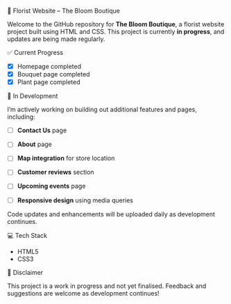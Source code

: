 🌸 Florist Website – The Bloom Boutique

Welcome to the GitHub repository for **The Bloom Boutique**, a florist website project built using HTML and CSS. This project is currently **in progress**, and updates are being made regularly.

✅ Current Progress

- [x] Homepage completed
- [x] Bouquet page completed
- [x] Plant page completed

🔧 In Development

I’m actively working on building out additional features and pages, including:

- [ ] **Contact Us** page
- [ ] **About** page
- [ ] **Map integration** for store location
- [ ] **Customer reviews** section
- [ ] **Upcoming events** page
- [ ] **Responsive design** using media queries


Code updates and enhancements will be uploaded daily as development continues.

💻 Tech Stack

- HTML5
- CSS3

🚧 Disclaimer

This project is a work in progress and not yet finalised. Feedback and suggestions are welcome as development continues!


